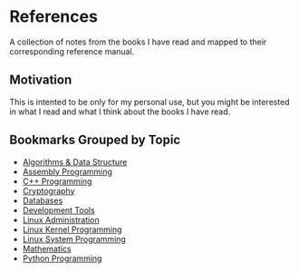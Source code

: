 # References

A collection of notes from the books I have read and
mapped to their corresponding reference manual.

## Motivation

This is intented to be only for my personal use,
but you might be interested in what I read and
what I think about the books I have read.

## Bookmarks Grouped by Topic

* [Algorithms & Data Structure](algorithms.md)
* [Assembly Programming](assembly.md)
* [C++ Programming](cpp.md)
* [Cryptography](cryptography.md)
* [Databases](databases.md)
* [Development Tools](tools.md)
* [Linux Administration](linux-administration.md)
* [Linux Kernel Programming](linux-kernel.md)
* [Linux System Programming](linux-programming.md)
* [Mathematics](mathematics.md)
* [Python Programming](python.md)
